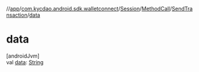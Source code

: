 //[app](../../../../../index.md)/[com.kycdao.android.sdk.walletconnect](../../../index.md)/[Session](../../index.md)/[MethodCall](../index.md)/[SendTransaction](index.md)/[data](data.md)

# data

[androidJvm]\
val [data](data.md): [String](https://kotlinlang.org/api/latest/jvm/stdlib/kotlin/-string/index.html)
